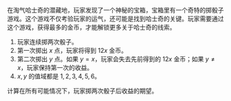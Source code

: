 在淘气哈士奇的潜藏地，玩家发现了一个神秘的宝箱，宝箱里有一个奇特的掷骰子游戏。这个游戏不仅考验玩家的运气，还可能是找到哈士奇的关键。玩家需要通过这个游戏，获得最多的金币，才能解锁更多关于哈士奇的线索。

1. 玩家连续掷两次骰子。
2. 第一次掷出 $x$ 点，玩家将得到 $12x$ 金币。
3. 第二次掷出 $y$ 点。如果 $y = x$，玩家会失去先前得到的 $12x$ 金币；如果 $y \neq x$，玩家保持第一次的收益。
4. $x, y$ 的值域都是 $1, 2, 3, 4, 5, 6$。

计算在所有可能情况下，玩家掷两次骰子后收益的期望。